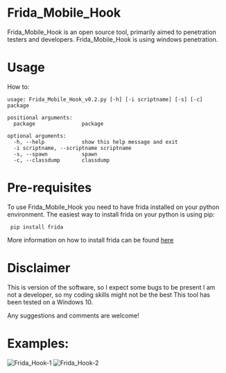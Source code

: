 # Frida_Mobile_Hook
Frida_Mobile_Hook is an open source tool, primarily aimed to penetration testers and developers. Frida_Mobile_Hook is using windows penetration. 


# Usage
How to:

```
usage: Frida_Mobile_Hook_v0.2.py [-h] [-i scriptname] [-s] [-c] package

positional arguments:
  package               package

optional arguments:
  -h, --help            show this help message and exit
  -i scriptname, --scriptname scriptname
  -s, --spawn           spawn
  -c, --classdump       classdump
```


# Pre-requisites
To use Frida_Mobile_Hook you need to have frida installed on your python environment. The easiest way to install frida on your python is using pip:

```
 pip install frida
```
More information on how to install frida can be found [here](https://frida.re/)


# Disclaimer
This is version of the software, so I expect some bugs to be present
I am not a developer, so my coding skills might not be the best
This tool has been tested on a Windows 10.

Any suggestions and comments are welcome!


# Examples:
![Frida_Hook-1](https://user-images.githubusercontent.com/38063224/115107765-d6617c80-9fa7-11eb-9704-f8227d556488.jpg)
![Frida_Hook-2](https://user-images.githubusercontent.com/38063224/115107764-d5304f80-9fa7-11eb-8e91-ea48731af05c.jpg)

